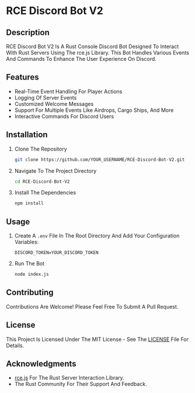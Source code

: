 # RCE Discord Bot V2

## Description

RCE Discord Bot V2 Is A Rust Console Discord Bot Designed To Interact With Rust Servers Using The rce.js Library. This Bot Handles Various Events And Commands To Enhance The User Experience On Discord.

## Features

- Real-Time Event Handling For Player Actions
- Logging Of Server Events
- Customized Welcome Messages
- Support For Multiple Events Like Airdrops, Cargo Ships, And More
- Interactive Commands For Discord Users

## Installation

1. Clone The Repository
    ```bash
    git clone https://github.com/YOUR_USERNAME/RCE-Discord-Bot-V2.git
    ```
2. Navigate To The Project Directory
    ```bash
    cd RCE-Discord-Bot-V2
    ```
3. Install The Dependencies
    ```bash
    npm install
    ```

## Usage

1. Create A `.env` File In The Root Directory And Add Your Configuration Variables:
    ```env
    DISCORD_TOKEN=YOUR_DISCORD_TOKEN
    ```
2. Run The Bot
    ```bash
    node index.js
    ```

## Contributing

Contributions Are Welcome! Please Feel Free To Submit A Pull Request.

## License

This Project Is Licensed Under The MIT License - See The [LICENSE](LICENSE) File For Details.

## Acknowledgments

- [rce.js](https://github.com/b1nzeex/rce.js) For The Rust Server Interaction Library.
- The Rust Community For Their Support And Feedback.
